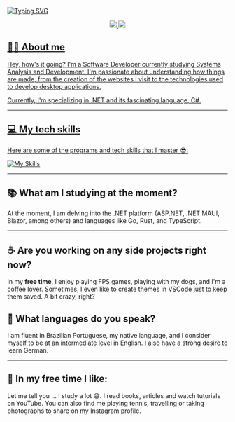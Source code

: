 [![Typing SVG](https://readme-typing-svg.herokuapp.com?font=Jet+Brains&size=16&duration=3200&pause=1000&color=FFFFFF&random=false&width=435&lines=Hey%2C+I+am+Denian.%F0%9F%91%8B)](https://git.io/typing-svg)


<div align="center">  
<a href="https://www.instagram.com/denianxdd/" target="_blank"><img src="https://img.shields.io/badge/-Instagram-EC2E2C?style=for-the-badge&logo=instagram&logoColor=white"</a>
<a href="https://www.linkedin.com/in/denian-soares-ramos/" target="_blank"><img src="https://img.shields.io/badge/-LinkedIn-0961B8?style=for-the-badge&logo=linkedin&logoColor=white"</a>
</div>

## 👨‍💻 **About me**

Hey, how's it going? I'm a Software Developer currently studying Systems Analysis and Development. I'm passionate about understanding how things are made, from the creation of the websites I visit to the technologies used to develop desktop applications.

Currently, I'm specializing in .NET and its fascinating language, C#.

---
## **💻 My tech skills**
Here are some of the programs and tech skills that I master 😎:

[![My Skills](https://skillicons.dev/icons?i=ts,dotnet,cs,java,py,js,html,css,spring,bootstrap)](https://skillicons.dev)

---
## 📚 What am I studying at the moment?

At the moment, I am delving into the .NET platform (ASP.NET, .NET MAUI, Blazor, among others) and languages like Go, Rust, and TypeScript.


---

## ☕  Are you working on any side projects right now?

In my **free time**, I enjoy playing FPS games, playing with my dogs, and I'm a coffee lover. Sometimes, I even like to create themes in VSCode just to keep them saved. A bit crazy, right?

## 🎤 What languages do you speak?

I am fluent in Brazilian Portuguese, my native language, and I consider myself to be at an intermediate level in English. I also have a strong desire to learn German.

---
## 🍿 In my free time I like:

Let me tell you ... I study a lot 😅. I read books, articles and watch tutorials on YouTube. You can also find me playing tennis, travelling or taking photographs to share on my Instagram profile.


